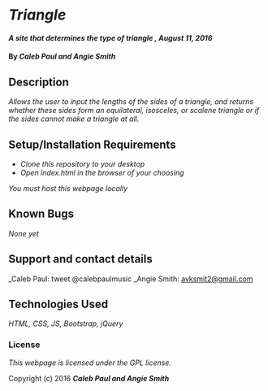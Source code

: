 # _Triangle_

#### _A site that determines the type of triangle , August 11, 2016_

#### By _**Caleb Paul and Angie Smith**_

## Description

_Allows the user to input the lengths of the sides of a triangle, and returns whether these sides form an equilateral, isosceles, or scalene triangle or if the sides cannot make a triangle at all._

## Setup/Installation Requirements

* _Clone this repository to your desktop_
* _Open index.html in the browser of your choosing_

_You must host this webpage locally_

## Known Bugs

_None yet_

## Support and contact details

_Caleb Paul: tweet @calebpaulmusic
_Angie Smith: avksmit2@gmail.com

## Technologies Used

_HTML,
CSS,
JS,
Bootstrap,
jQuery_

### License

*This webpage is licensed under the GPL license.*

Copyright (c) 2016 **_Caleb Paul and Angie Smith_**
